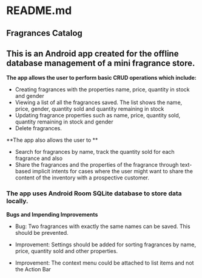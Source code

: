 # README.md

## Fragrances Catalog

## This is an Android app created for the offline database management of a mini fragrance store.

**The app allows the user to perform basic CRUD operations which include:**

*	Creating  fragrances with the properties name, price, quantity in stock and gender
*	Viewing a list of all the fragrances saved. The list shows the name, price, gender,
	quantity sold and quantity remaining in stock
*	Updating fragrance properties such as name, price, quantity sold, quantity remaining in stock and gender
*	Delete fragrances.

**The app also allows the user to **

*	Search for fragrances by name, track the quantity sold for each 
	fragrance and also 
*	Share the fragrances and the properties of the fragrance through 
	text-based implicit intents for cases where the user might want to 
	share the content of the inventory with a prospective customer. 

###	The app uses Android Room SQLite database to store data locally.

**Bugs and Impending Improvements**

*	Bug: Two fragrances with exactly the same names can be saved.
	This should be prevented.

*	Improvement: Settings should be added for sorting fragrances by name, 
	price, quantity sold and other properties.
*	Improvement: The context menu could be attached to list items and not 
	the Action Bar
